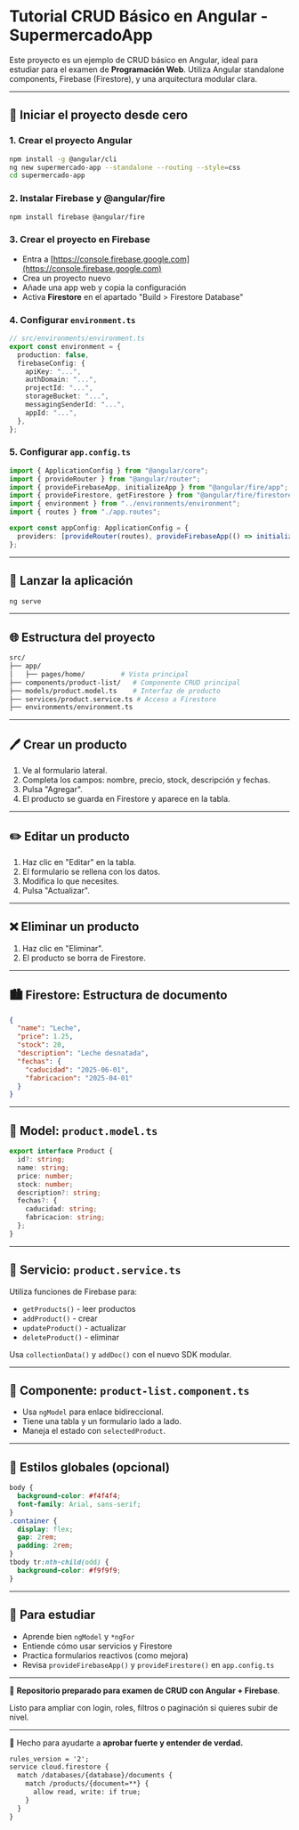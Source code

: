 # Tutorial CRUD Básico en Angular - SupermercadoApp

Este proyecto es un ejemplo de CRUD básico en Angular, ideal para estudiar para el examen de **Programación Web**. Utiliza Angular standalone components, Firebase (Firestore), y una arquitectura modular clara.

---

## 🌄 Iniciar el proyecto desde cero

### 1. Crear el proyecto Angular

```bash
npm install -g @angular/cli
ng new supermercado-app --standalone --routing --style=css
cd supermercado-app
```

### 2. Instalar Firebase y @angular/fire

```bash
npm install firebase @angular/fire
```

### 3. Crear el proyecto en Firebase

- Entra a [https://console.firebase.google.com](https://console.firebase.google.com)
- Crea un proyecto nuevo
- Añade una app web y copia la configuración
- Activa **Firestore** en el apartado "Build > Firestore Database"

### 4. Configurar `environment.ts`

```ts
// src/environments/environment.ts
export const environment = {
  production: false,
  firebaseConfig: {
    apiKey: "...",
    authDomain: "...",
    projectId: "...",
    storageBucket: "...",
    messagingSenderId: "...",
    appId: "...",
  },
};
```

### 5. Configurar `app.config.ts`

```ts
import { ApplicationConfig } from "@angular/core";
import { provideRouter } from "@angular/router";
import { provideFirebaseApp, initializeApp } from "@angular/fire/app";
import { provideFirestore, getFirestore } from "@angular/fire/firestore";
import { environment } from "../environments/environment";
import { routes } from "./app.routes";

export const appConfig: ApplicationConfig = {
  providers: [provideRouter(routes), provideFirebaseApp(() => initializeApp(environment.firebaseConfig)), provideFirestore(() => getFirestore())],
};
```

---

## 🚀 Lanzar la aplicación

```bash
ng serve
```

---

## 🌐 Estructura del proyecto

```bash
src/
├── app/
│   ├── pages/home/         # Vista principal
├── components/product-list/   # Componente CRUD principal
├── models/product.model.ts    # Interfaz de producto
├── services/product.service.ts # Acceso a Firestore
├── environments/environment.ts
```

---

## 🖊️ Crear un producto

1. Ve al formulario lateral.
2. Completa los campos: nombre, precio, stock, descripción y fechas.
3. Pulsa "Agregar".
4. El producto se guarda en Firestore y aparece en la tabla.

---

## ✏️ Editar un producto

1. Haz clic en "Editar" en la tabla.
2. El formulario se rellena con los datos.
3. Modifica lo que necesites.
4. Pulsa "Actualizar".

---

## ❌ Eliminar un producto

1. Haz clic en "Eliminar".
2. El producto se borra de Firestore.

---

## 🏙️ Firestore: Estructura de documento

```json
{
  "name": "Leche",
  "price": 1.25,
  "stock": 20,
  "description": "Leche desnatada",
  "fechas": {
    "caducidad": "2025-06-01",
    "fabricacion": "2025-04-01"
  }
}
```

---

## 📄 Model: `product.model.ts`

```ts
export interface Product {
  id?: string;
  name: string;
  price: number;
  stock: number;
  description?: string;
  fechas?: {
    caducidad: string;
    fabricacion: string;
  };
}
```

---

## 🚜 Servicio: `product.service.ts`

Utiliza funciones de Firebase para:

- `getProducts()` - leer productos
- `addProduct()` - crear
- `updateProduct()` - actualizar
- `deleteProduct()` - eliminar

Usa `collectionData()` y `addDoc()` con el nuevo SDK modular.

---

## 📅 Componente: `product-list.component.ts`

- Usa `ngModel` para enlace bidireccional.
- Tiene una tabla y un formulario lado a lado.
- Maneja el estado con `selectedProduct`.

---

## 🌈 Estilos globales (opcional)

```css
body {
  background-color: #f4f4f4;
  font-family: Arial, sans-serif;
}
.container {
  display: flex;
  gap: 2rem;
  padding: 2rem;
}
tbody tr:nth-child(odd) {
  background-color: #f9f9f9;
}
```

---

## 📅 Para estudiar

- Aprende bien `ngModel` y `*ngFor`
- Entiende cómo usar servicios y Firestore
- Practica formularios reactivos (como mejora)
- Revisa `provideFirebaseApp()` y `provideFirestore()` en `app.config.ts`

---

📄 **Repositorio preparado para examen de CRUD con Angular + Firebase**.

Listo para ampliar con login, roles, filtros o paginación si quieres subir de nivel.

---

🎨 Hecho para ayudarte a **aprobar fuerte y entender de verdad.**


```txt
rules_version = '2';
service cloud.firestore {
  match /databases/{database}/documents {
    match /products/{document=**} {
      allow read, write: if true;
    }
  }
}
```
